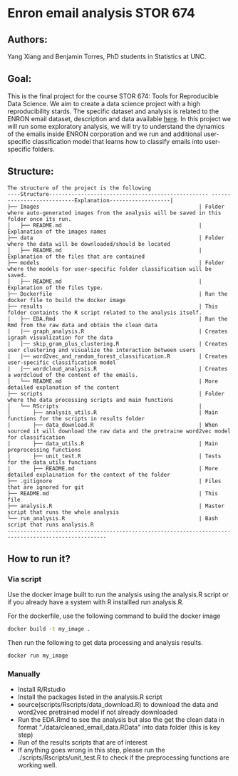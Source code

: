 # Enron email analysis STOR 674

## Authors:
Yang Xiang and Benjamin Torres, PhD students in Statistics at UNC.

## Goal:
This is the final project for the course STOR 674: Tools for Reproducible Data Science. We aim to create a data science project with a high reproducibility stards.
The specific dataset and analysis is related to the ENRON email dataset, description and data available [here](https://www.cs.cmu.edu/~enron/). In this project we will run some exploratory analysis, we will try to understand the dynamics of the emails inside ENRON corporation and we run and additional user-specific classification model that learns how to classify emails into user-specific folders. 
## Structure:
```
The structure of the project is the following
----Structure-------------------------------------------------- ---------------------------Explanation-------------------|
├── Images                                                  | Folder where auto-generated images from the analysis will be saved in this folder once its run.
│   ├── README.md                                           | Explanation of the images names
├── data                                                    | Folder where the data will be downloaded/should be located
│   ├── README.md                                           | Explanation of the files that are contained
├── models                                                  | Folder where the models for user-specific folder classification will be saved.
│   ├── README.md                                           | Explanation of the files type.
├── Dockerfile                                              | Run the docker file to build the docker image
├── results                                                 | This folder containts the R script related to the analysis itself.
│   ├── EDA.Rmd                                             | Run the Rmd from the raw data and obtain the clean data
|   |── graph_analysis.R                                    | Creates igraph visualization for the data
|   |── skip_gram_plus_clustering.R                         | Creates user clustering and visualize the interaction between users
|   |── word2vec_and_random_forest_classification.R         | Creates user-specific classification model
|   |── wordcloud_analysis.R                                | Creates a wordcloud of the content of the emails.
│   └── README.md                                           | More detailed explanation of the content
├── scripts                                                 | Folder where the data processing scripts and main functions
│   └── RScripts                                            |
│       ├── analysis_utils.R                                | Main functions for the scripts in results folder
|       ├── data_download.R                                 | When sourced it will download the raw data and the pretraine word2vec model for classification
|       ├── data_utils.R                                    | Main preprocessing functions 
|       ├── unit_test.R                                     | Tests for the data_utils functions
|       ├── README.md                                       | More detailed explaination for the context of the folder
├── .gitignore                                              | Files that are ignored for git
├── README.md                                               | This file
├── analysis.R                                              | Master script that runs the whole analysis
└── run_analysis.R                                          | Bash script that runs analysis.R
-----------------------------------------------------------------------------------------------------
```
## How to run it?
### Via script
Use the docker image built to run the analysis using the analysis.R script or if you already have a system with R installled run analysis.R. 

For the dockerfile, use the following command to build the docker image

```bash
docker build -t my_image . 
```

Then run the following to get data processing and analysis results.

```bash
docker run my_image 
```

### Manually
  -  Install R/Rstudio
  -  Install the packages listed in the analysis.R script
  -  source(scripts/Rscripts/data_download.R) to download the data and word2vec pretrained model if not already downloaded
  -  Run the EDA.Rmd to see the analysis but also the get the clean data in format "./data/cleaned_email_data.RData" into data folder (this is key step)
  -  Run of the results scripts that are of interest
  -   If anything goes wrong in this step, please run the ./scripts/Rscripts/unit_test.R to check if the preprocessing functions are working well.


